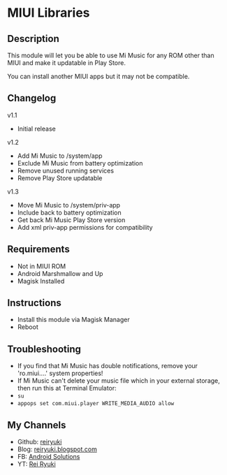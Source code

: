 # **MIUI Libraries**

## Description
This module will let you be able to use Mi Music for any ROM other than MIUI and make it updatable in Play Store.

You can install another MIUI apps but it may not be compatible.

## Changelog
v1.1
- Initial release

v1.2
- Add Mi Music to /system/app
- Exclude Mi Music from battery optimization
- Remove unused running services
- Remove Play Store updatable

v1.3
- Move Mi Music to /system/priv-app
- Include back to battery optimization
- Get back Mi Music Play Store version
- Add xml priv-app permissions for compatibility

## Requirements
- Not in MIUI ROM
- Android Marshmallow and Up
- Magisk Installed

## Instructions
- Install this module via Magisk Manager
- Reboot

## Troubleshooting
- If you find that Mi Music has double notifications, remove your 'ro.miui....' system properties!
- If Mi Music can't delete your music file which in your external storage, then run this at Terminal Emulator:
- `su`
- `appops set com.miui.player WRITE_MEDIA_AUDIO allow`

## My Channels
- Github: [reiryuki](https://github.com/reiryuki/MIUI-Libraries-Magisk-Module)
- Blog: [reiryuki.blogspot.com](https://reiryuki.blogspot.com)
- FB: [Android Solutions](https://m.facebook.com/rikiirawan99/?ref=bookmarks)
- YT: [Rei Ryuki](https://www.youtube.com/channel/UCAZBR3IAu-MSLwGXkZPYxag)

